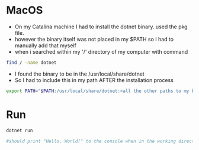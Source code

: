 # MacOS

- On my Catalina machine I had to install the dotnet binary. used the pkg file.
- however the binary itself was not placed in my $PATH so I had to manually add that myself
- when i searched within my '/' directory of my computer with command
```sh
find / -name dotnet
```
- I found the binary to be in the /usr/local/share/dotnet
- So I had to include this in my path AFTER the installation process
```sh
export PATH="$PATH:/usr/local/share/dotnet:<all the other paths to my binaries concatenated here>"
```

# Run
```sh
dotnet run

#should print "Hello, World!" to the console when in the working directory of the program.cs file
```